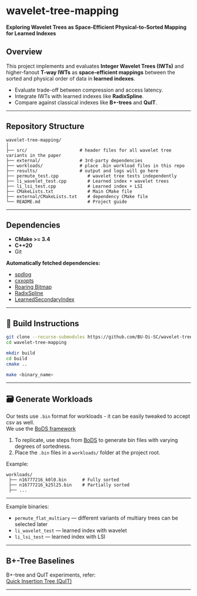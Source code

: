 # wavelet-tree-mapping

**Exploring Wavelet Trees as Space-Efficient Physical-to-Sorted Mapping for Learned Indexes**  

## Overview

This project implements and evaluates **Integer Wavelet Trees (IWTs)** and higher-fanout **T-way IWTs** as **space-efficient mappings** between the sorted and physical order of data in **learned indexes**.

- Evaluate trade-off between compression and access latency.
- Integrate IWTs with learned indexes like **RadixSpline**.
- Compare against classical indexes like **B+-trees** and **QuIT**.

---

## Repository Structure

```
wavelet-tree-mapping/
│
├── src/                    # header files for all wavelet tree variants in the paper
├── external/               # 3rd-party dependencies
├── workloads/              # place .bin workload files in this repo
├── results/                # output and logs will go here
├── permute_test.cpp           # wavelet tree tests independently
├── li_wavelet_test.cpp        # Learned index + wavelet trees
├── li_lsi_test.cpp            # Learned index + LSI
├── CMakeLists.txt             # Main CMake file
├── external/CMakeLists.txt    # dependency CMake file
└── README.md                  # Project guide
```

---

## Dependencies

- **CMake >= 3.4**
- **C++20**
- Git

**Automatically fetched dependencies:**
- [spdlog](https://github.com/gabime/spdlog)
- [cxxopts](https://github.com/jarro2783/cxxopts)
- [Roaring Bitmap](https://github.com/RoaringBitmap/CRoaring)
- [RadixSpline](https://github.com/BU-DiSC/RadixSpline)
- [LearnedSecondaryIndex](https://github.com/BU-DiSC/LearnedSecondaryIndex)

---

## 🔨 Build Instructions

```bash
git clone --recurse-submodules https://github.com/BU-Di-SC/wavelet-tree-mapping.git
cd wavelet-tree-mapping

mkdir build
cd build
cmake ..

make <binary_name>
```

---

## 🗃️ Generate Workloads

Our tests use `.bin` format for workloads - it can be easily tweaked to accept csv as well.  
We use the [BoDS framework](https://github.com/BU-DiSC/bods)

1. To replicate, use steps from [BoDS](https://github.com/BU-DiSC/bods) to generate bin files with varying degrees of sortedness.
2. Place the `.bin` files in a `workloads/` folder at the project root.

Example:
```
workloads/
 ├── n16777216_k0l0.bin      # Fully sorted
 ├── n16777216_k25l25.bin    # Partially sorted
 ├── ...
```

---

Example binaries:
- `permute_flat_multiary` — different variants of multiary trees can be selected later
- `li_wavelet_test` — learned index with wavelet
- `li_lsi_test` — learned index with LSI

---

## B+-Tree Baselines

B+-tree and QuIT experiments, refer:  
[Quick Insertion Tree (QuIT)](https://github.com/BU-DiSC/quick-insertion-tree/tree/main)

---


